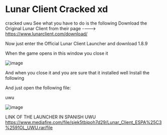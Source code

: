 # Lunar Client Cracked xd
cracked uwu
See what you have to do is the following
Download the Original Lunar Client from their page ----> https://www.lunarclient.com/download/

Now just enter the Official Lunar Client Launcher and download 1.8.9

When the game opens in this window you close it

![image](https://user-images.githubusercontent.com/95395808/208790665-15f85981-12e5-45cc-9a6e-bdc9b837fda9.png)


And when you close it and you are sure that it installed well Install the following

And just open the following file:

uwu

![image](https://user-images.githubusercontent.com/95395808/208790952-8152c814-d2d7-4d0e-9f63-585df8dfe03b.png)

LINK OF THE LAUNCHER IN SPANISH UWU https://www.mediafire.com/file/sjek5tbipoh7d29/Lunar_Client_ESPA%25C3%2591OL_UWU.rar/file
